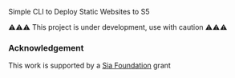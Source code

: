 Simple CLI to Deploy Static Websites to S5

⚠️⚠️⚠️ This project is under development, use with caution ⚠️⚠️⚠️

### Acknowledgement

This work is supported by a [Sia Foundation](https://sia.tech/) grant
